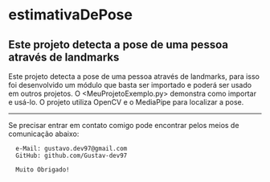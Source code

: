 # estimativaDePose
Este projeto detecta a pose de uma pessoa através de landmarks
-----------------------------------------------------------------------------------------------------------------

Este projeto detecta a pose de uma pessoa através de landmarks, para isso foi desenvolvido um módulo que basta ser 
importado e poderá ser usado em outros projetos. O <MeuProjetoExemplo.py> demonstra como importar e usá-lo.
O projeto utiliza OpenCV e o MediaPipe para localizar a pose.

-----------------------------------------------------------------------------------------------------------------

Se precisar entrar em contato comigo pode encontrar pelos meios de comunicação abaixo:

	  e-Mail: gustavo.dev97@gmail.com
	  GitHub: github.com/Gustav-dev97

	  Muito Obrigado!
